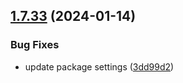 ## [1.7.33](https://github.com/ExpediaGroup/spec-transformer/compare/v1.7.32...v1.7.33) (2024-01-14)


### Bug Fixes

* update package settings ([3dd99d2](https://github.com/ExpediaGroup/spec-transformer/commit/3dd99d27b1859ad3fb51244980e105f254a3cac1))
